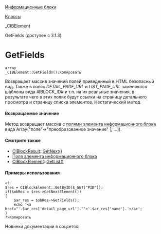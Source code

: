 [Информационные блоки](/api_help/iblock/index.php)

[Классы](/api_help/iblock/classes/index.php)

[\_CIBElement](/api_help/iblock/classes/_cibelement/index.php)

GetFields (доступен с 3.1.3)

GetFields
=========

```
array
_CIBElement::GetFields();Копировать
```

Возвращает массив значений полей приведенный в HTML безопасный вид. Также в полях *DETAIL\_PAGE\_URL* и *LIST\_PAGE\_URL* заменяются шаблоны вида #IBLOCK\_ID# и т.п. на их реальные значения, в результате чего в этих полях будут ссылки на страницу детального просмотра и страницу списка элементов. Нестатический метод.

#### Возвращаемое значение

Метод возвращает массив с [полями элемента информационного блока](/api_help/iblock/fields.php#felement) вида Array("поле"=>"преобразованное значение" [, ...]).

#### Смотрите также

* [CIBlockResult](/api_help/iblock/classes/ciblockresult/index.php)::[GetNext()](/api_help/iblock/classes/ciblockresult/getnext.php)
* [Поля элемента информационного блока](/api_help/iblock/fields.php#felement)
* [CIBlockElement](/api_help/iblock/classes/ciblockelement/index.php)::[GetList()](/api_help/iblock/classes/ciblockelement/getlist.php)

#### Примеры использования

```
<?
$res = CIBlockElement::GetByID($_GET["PID"]);
if($obRes = $res->GetNextElement())
{
	$ar_res = $obRes->GetFields();
	echo '<a href="'.$ar_res['detail_page_url'].'">'.$ar_res['name'].'</a>';
}
?>Копировать
```

Новинки документации в соцсетях: